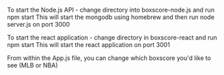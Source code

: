 To start the Node.js API - change directory into boxscore-node.js and run
npm start
This will start the mongodb using homebrew and then run node server.js on port 3000

To start the react application - change directory in boxscore-react and run
npm start
This will start the react application on port 3001

From within the App.js file, you can change which boxscore you'd like to see (MLB or NBA)